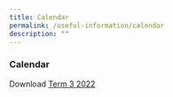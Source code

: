 ```yaml
---
title: Calendar
permalink: /useful-information/calendar
description: ""
---
```

### Calendar

Download [Term 3 2022](/files/calendar.pdf)